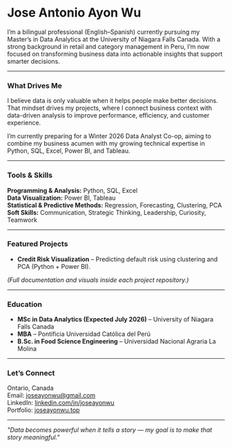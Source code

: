 # Jose Antonio Ayon Wu

I’m a bilingual professional (English–Spanish) currently pursuing my Master’s in Data Analytics at the University of Niagara Falls Canada.
With a strong background in retail and category management in Peru, I’m now focused on transforming business data into actionable insights that support smarter decisions.

---

### What Drives Me
I believe data is only valuable when it helps people make better decisions. That mindset drives my projects, where I connect business context with data-driven analysis to improve performance, efficiency, and customer experience.

I’m currently preparing for a Winter 2026 Data Analyst Co-op, aiming to combine my business acumen with my growing technical expertise in Python, SQL, Excel, Power BI, and Tableau.

---

### Tools & Skills
**Programming & Analysis:** Python, SQL, Excel  
**Data Visualization:** Power BI, Tableau  
**Statistical & Predictive Methods:** Regression, Forecasting, Clustering, PCA  
**Soft Skills:** Communication, Strategic Thinking, Leadership, Curiosity, Teamwork  

---

### Featured Projects
- **Credit Risk Visualization** – Predicting default risk using clustering and PCA (Python + Power BI).  


*(Full documentation and visuals inside each project repository.)*

---

### Education
- **MSc in Data Analytics (Expected July 2026)** – University of Niagara Falls Canada  
- **MBA** – Pontificia Universidad Católica del Perú  
- **B.Sc. in Food Science Engineering** – Universidad Nacional Agraria La Molina  

---

### Let’s Connect
Ontario, Canada  
Email: joseayonwu@gmail.com  
LinkedIn: [linkedin.com/in/joseayonwu](https://www.linkedin.com/in/joseayonwu)  
Portfolio: [joseayonwu.top](https://joseayonwu.top)

---

*"Data becomes powerful when it tells a story — my goal is to make that story meaningful."*
